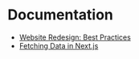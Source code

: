 # Documentation

* [Website Redesign: Best Practices](EVENT_PLANET.md) 
* [ Fetching Data in Next.js](NEXT_JS_DOC.md)
